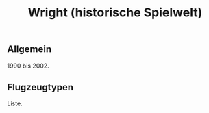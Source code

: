 ﻿---
title: "Wright (historische Spielwelt)"
weight: 30
pre: "<b>2.3.1 </b>"
---

## Allgemein
1990 bis 2002.

## Flugzeugtypen
Liste.
